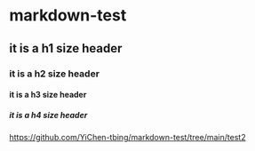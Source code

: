 # markdown-test
## it is a h1 size header
### it is a h2 size header
#### it is a h3 size header
##### it is a h4 size header

<https://github.com/YiChen-tbing/markdown-test/tree/main/test2>
